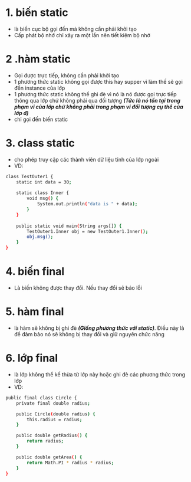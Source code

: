 # 1. biến static
- là biến cục bộ gọi đến mà không cần phải khởi tạo
- Cấp phát bộ nhớ chỉ xảy ra một lần nên tiết kiệm bộ nhớ

# 2 .hàm static
- Gọi được trực tiếp, không cần phải khởi tạo
- 1 phương thức static không gọi được this hay supper vì làm thế sẽ gọi đến instance của lớp
- 1 phương thức static không thể ghi đè vì nó là nó được gọi trực tiếp thông qua lớp chứ không phải qua đối tượng ***(Tức là nó tồn tại trong phạm vi của lớp chứ không phải trong phạm vi đối tượng cụ thể của lớp đ)***
- chỉ gọi đến biến static

# 3. class static
- cho phép truy cập các thành viên dữ liệu tĩnh của lớp ngoài
- VD:
```sh
class TestOuter1 {
    static int data = 30;
 
    static class Inner {
        void msg() {
            System.out.println("data is " + data);
        }
    }
 
    public static void main(String args[]) {
        TestOuter1.Inner obj = new TestOuter1.Inner();
        obj.msg();
    }
}
```

# 4. biến final
- Là biến không được thay đổi. Nếu thay đổi sẽ báo lỗi

# 5. hàm final
- là hàm sẽ không bị ghi đè ***(Giống phương thức với static)***. Điều này là để đảm bảo nó sẽ không bị thay đổi và giữ nguyên chức năng

# 6. lớp final
- là lớp không thể kế thừa từ lớp này hoặc ghi đè các phương thức trong lớp
- VD:
```sh
public final class Circle {
    private final double radius;

    public Circle(double radius) {
        this.radius = radius;
    }

    public double getRadius() {
        return radius;
    }

    public double getArea() {
        return Math.PI * radius * radius;
    }
}
```
